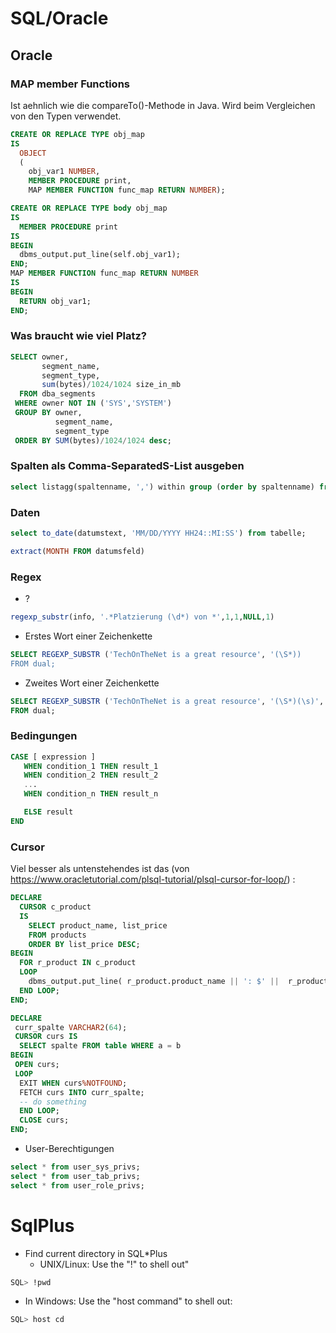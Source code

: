# SQL/Oracle
## Oracle
### MAP member Functions
Ist aehnlich wie die compareTo()-Methode in Java. Wird beim Vergleichen von den Typen verwendet.
```sql
CREATE OR REPLACE TYPE obj_map
IS
  OBJECT
  (
    obj_var1 NUMBER,
    MEMBER PROCEDURE print,
    MAP MEMBER FUNCTION func_map RETURN NUMBER);

CREATE OR REPLACE TYPE body obj_map
IS
  MEMBER PROCEDURE print
IS
BEGIN
  dbms_output.put_line(self.obj_var1);
END;
MAP MEMBER FUNCTION func_map RETURN NUMBER
IS
BEGIN
  RETURN obj_var1;
END;
```


### Was braucht wie viel Platz?
```sql
SELECT owner,
       segment_name,
       segment_type,
       sum(bytes)/1024/1024 size_in_mb
  FROM dba_segments
 WHERE owner NOT IN ('SYS','SYSTEM')
 GROUP BY owner, 
          segment_name,
          segment_type
 ORDER BY SUM(bytes)/1024/1024 desc;
 ```
 
### Spalten als Comma-SeparatedS-List ausgeben
```sql
select listagg(spaltenname, ',') within group (order by spaltenname) from tabelle;
```

### Daten
```sql 
select to_date(datumstext, 'MM/DD/YYYY HH24::MI:SS') from tabelle;
```

```sql
extract(MONTH FROM datumsfeld)
```

### Regex
* ? 
```sql
regexp_substr(info, '.*Platzierung (\d*) von *',1,1,NULL,1)
```
* Erstes Wort einer Zeichenkette
```sql
SELECT REGEXP_SUBSTR ('TechOnTheNet is a great resource', '(\S*))
FROM dual;
```
* Zweites Wort einer Zeichenkette
```sql
SELECT REGEXP_SUBSTR ('TechOnTheNet is a great resource', '(\S*)(\s)', 1, 2)
FROM dual;
```

### Bedingungen
```sql
CASE [ expression ]
   WHEN condition_1 THEN result_1
   WHEN condition_2 THEN result_2
   ...
   WHEN condition_n THEN result_n

   ELSE result
END
```

### Cursor
Viel besser als untenstehendes ist das (von https://www.oracletutorial.com/plsql-tutorial/plsql-cursor-for-loop/) :

```sql
DECLARE
  CURSOR c_product
  IS
    SELECT product_name, list_price
    FROM products 
    ORDER BY list_price DESC;
BEGIN
  FOR r_product IN c_product
  LOOP
    dbms_output.put_line( r_product.product_name || ': $' ||  r_product.list_price );
  END LOOP;
END;
```

```sql
DECLARE
 curr_spalte VARCHAR2(64);
 CURSOR curs IS
  SELECT spalte FROM table WHERE a = b
BEGIN
 OPEN curs;
 LOOP
  EXIT WHEN curs%NOTFOUND;
  FETCH curs INTO curr_spalte;
  -- do something
  END LOOP;
  CLOSE curs;
END;
```

* User-Berechtigungen
```sql
select * from user_sys_privs;
select * from user_tab_privs;
select * from user_role_privs;
```

# SqlPlus

* Find current directory in SQL*Plus
  * UNIX/Linux: Use the "!" to shell out"

```sql
SQL> !pwd
``` 
  * In Windows:  Use the "host command" to shell out:
  
```sql
SQL> host cd
```
